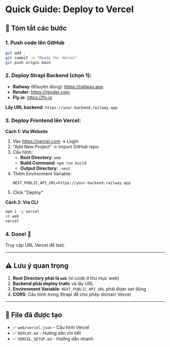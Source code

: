 # Quick Guide: Deploy to Vercel

## 🎯 Tóm tắt các bước

### 1. Push code lên GitHub
```bash
git add .
git commit -m "Ready for Vercel"
git push origin main
```

### 2. Deploy Strapi Backend (chọn 1):
- **Railway** (Khuyên dùng): https://railway.app
- **Render**: https://render.com  
- **Fly.io**: https://fly.io

**Lấy URL backend**: `https://your-backend.railway.app`

### 3. Deploy Frontend lên Vercel:

**Cách 1: Via Website**
1. Vào https://vercel.com → Login
2. "Add New Project" → Import GitHub repo
3. Cấu hình:
   - **Root Directory**: `web`
   - **Build Command**: `npm run build`
   - **Output Directory**: `.next`
4. Thêm Environment Variable:
   ```
   NEXT_PUBLIC_API_URL=https://your-backend.railway.app
   ```
5. Click "Deploy"

**Cách 2: Via CLI**
```bash
npm i -g vercel
cd web
vercel
```

### 4. Done! 🎉

Truy cập URL Vercel để test.

---

## ⚠️ Lưu ý quan trọng

1. **Root Directory phải là `web`** (vì code ở thư mục web)
2. **Backend phải deploy trước** và lấy URL
3. **Environment Variable**: `NEXT_PUBLIC_API_URL` phải được set đúng
4. **CORS**: Cấu hình trong Strapi để cho phép domain Vercel

---

## 📄 File đã được tạo

- ✅ `web/vercel.json` - Cấu hình Vercel
- ✅ `DEPLOY.md` - Hướng dẫn chi tiết
- ✅ `VERCEL_SETUP.md` - Hướng dẫn nhanh

